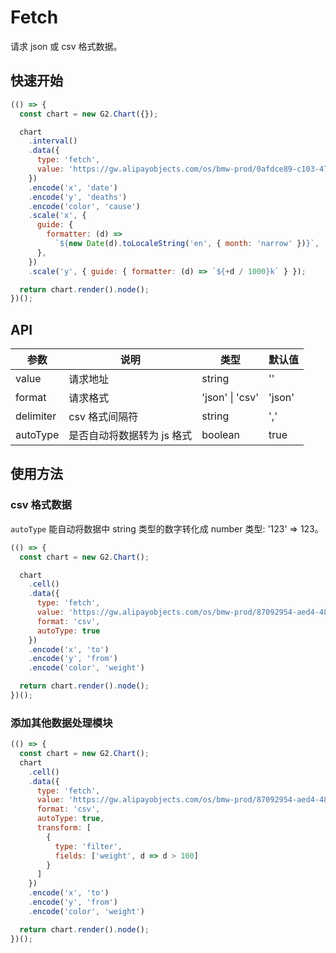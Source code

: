 # Fetch

请求 json 或 csv 格式数据。

## 快速开始

```js
(() => {
  const chart = new G2.Chart({});

  chart
    .interval()
    .data({
      type: 'fetch',
      value: 'https://gw.alipayobjects.com/os/bmw-prod/0afdce89-c103-479d-91f4-6cf604bcf200.json',
    })
    .encode('x', 'date')
    .encode('y', 'deaths')
    .encode('color', 'cause')
    .scale('x', {
      guide: {
        formatter: (d) =>
          `${new Date(d).toLocaleString('en', { month: 'narrow' })}`,
      },
    })
    .scale('y', { guide: { formatter: (d) => `${+d / 1000}k` } });

  return chart.render().node();
})();
```


## API

| 参数      | 说明                       | 类型            | 默认值 |
|-----------|----------------------------|-----------------|--------|
| value     | 请求地址                   | string          | ''     |
| format    | 请求格式                   | 'json' \| 'csv' | 'json' |
| delimiter | csv 格式间隔符             | string          | ','    |
| autoType  | 是否自动将数据转为 js 格式 | boolean         | true  |



## 使用方法

### csv 格式数据

`autoType` 能自动将数据中 string 类型的数字转化成 number 类型: '123' => 123。

```js
(() => {
  const chart = new G2.Chart();

  chart
    .cell()
    .data({
      type: 'fetch',
      value: 'https://gw.alipayobjects.com/os/bmw-prod/87092954-aed4-48b2-93ba-b07b255f04a2.csv',
      format: 'csv',
      autoType: true
    })
    .encode('x', 'to')
    .encode('y', 'from')
    .encode('color', 'weight')

  return chart.render().node();
})();
```
### 添加其他数据处理模块

```js
(() => {
  const chart = new G2.Chart();
  chart
    .cell()
    .data({
      type: 'fetch',
      value: 'https://gw.alipayobjects.com/os/bmw-prod/87092954-aed4-48b2-93ba-b07b255f04a2.csv',
      format: 'csv',
      autoType: true,
      transform: [
        {
          type: 'filter',
          fields: ['weight', d => d > 100]
        }
      ]
    })
    .encode('x', 'to')
    .encode('y', 'from')
    .encode('color', 'weight')

  return chart.render().node();
})();
```
